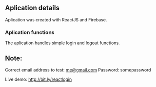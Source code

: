 ## Aplication details

Aplication was created with ReactJS and Firebase.

### Aplication functions

The aplication handles simple login and logout functions.

## Note: 

Correct email address to test: me@gmail.com
Password: somepassword

Live demo: http://bit.ly/reactlogin
